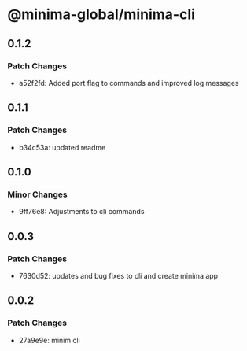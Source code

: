 # @minima-global/minima-cli

## 0.1.2

### Patch Changes

- a52f2fd: Added port flag to commands and improved log messages

## 0.1.1

### Patch Changes

- b34c53a: updated readme

## 0.1.0

### Minor Changes

- 9ff76e8: Adjustments to cli commands

## 0.0.3

### Patch Changes

- 7630d52: updates and bug fixes to cli and create minima app

## 0.0.2

### Patch Changes

- 27a9e9e: minim cli

